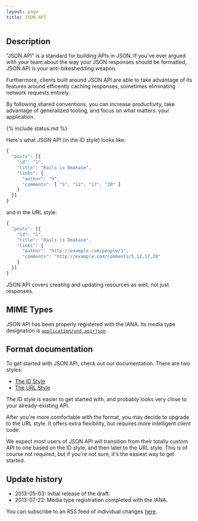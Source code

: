 ```yaml
---
layout: page
title: JSON API
---
```


## Description

"JSON API" is a standard for building APIs in JSON. If you've
ever argued with your team about the way your JSON responses
should be formatted, JSON API is your anti-bikeshedding weapon.

Furthermore, clients built around JSON API are able to take
advantage of its features around efficently caching responses,
sometimes eliminating network requests entirely.

By following shared conventions, you can increase productivity,
take advantage of generalized tooling, and focus on what
matters: your application.

{% include status.md %}

Here's what JSON API (in the ID style) looks like:

```javascript
{
  "posts": [{
    "id": "1",
    "title": "Rails is Omakase",
    "links": {
      "author": "9",
      "comments": [ "5", "12", "17", "20" ]
    }
  }]
}
```

and in the URL style:

```javascript
{
  "posts": [{
    "id": "1",
    "title": "Rails is Omakase",
    "links": {
      "author": "http://example.com/people/1",
      "comments": "http://example.com/comments/5,12,17,20"
    }
  }]
}
```

JSON API covers creating and updating resources as well, not just responses.

## MIME Types

JSON API has been properly registered with the IANA. Its media
type designation is [`application/vnd.api+json`](http://www.iana.org/assignments/media-types/application/vnd.api+json).

## Format documentation

To get started with JSON API, check out our documentation. There
are two styles:

* [The ID Style](/format#id-based-json-api)
* [The URL Style](/format#url-based-json-api)

The ID style is easier to get started with, and probably looks
very close to your already-existing API.

After you're more comfortable with the format, you may decide
to upgrade to the URL style. It offers extra flexibility, but
requires more intelligent client code.

We expect most users of JSON API will transition from their
totally custom API to one based on the ID style, and then later
to the URL style. This is of course not required, but if you're
not sure, it's the easiest way to get started.

## Update history

- 2013-05-03: Initial release of the draft.
- 2013-07-22: Media type registration completed with the IANA.

You can subscribe to an RSS feed of individual changes [here](https://github.com/json-api/json-api/commits.atom).
